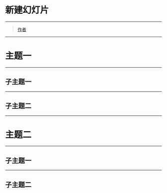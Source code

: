 # 新建幻灯片
<hr>

>[作者]()



---
# 主题一
----
## 子主题一

----
## 子主题二





---

# 主题二
----
## 子主题一

----
## 子主题二














<!-- 常用语法： -->

<!-- 0.支持markdown基础语法 -->

<!--
1.使用 --- （三个减号的单独行）来划分水平幻灯片
-->

<!--
2.使用 ----（四个减号的单独行）来划分垂直幻灯片
-->

<!--
3.使用关键字 ++++ 来划分渐变幻灯片
-->

<!--
4.可以直接粘贴或者拖动图片到输入框，网页会自动上传图片到服务器，并且自动补全markdown格式的图片
-->

<!--
5.

图片居中 <img alt=... class="center" src=...>

自定义图片大小<img alt=... src=... width="678px">
-->

<!--
6.代码高亮，在三个反引号的后面增加语言类型：

例如：

```c++
#include <iostream>

int main() {
    std::cout << "Hello World!" << std::endl;

    return 0;
}
```
-->